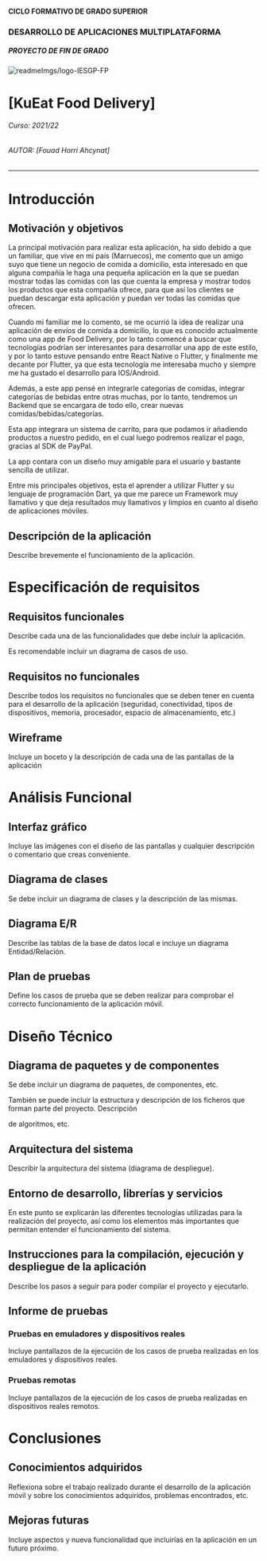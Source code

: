 #### CICLO FORMATIVO DE GRADO SUPERIOR

### DESARROLLO DE APLICACIONES MULTIPLATAFORMA

##### PROYECTO DE FIN DE GRADO

![readmeImgs/logo-IESGP-FP](logo-IESGP-FP.png)



# [KuEat Food Delivery]

###### Curso: 2021/22

###### AUTOR: [Fouad Horri Ahcynat]

------

# Introducción

## Motivación y objetivos

La principal motivación para realizar esta aplicación, ha sido debido a que un familiar, que vive en mi país (Marruecos), me comento que un amigo suyo que tiene un negocio de comida a domicilio, esta interesado en que alguna compañía le haga una pequeña aplicación en la que se puedan mostrar todas las comidas con las que cuenta la empresa y mostrar todos los productos que esta compañía ofrece, para que así los clientes se puedan descargar esta aplicación y puedan ver todas las comidas que ofrecen.

Cuando mi familiar me lo comento, se me ocurrió la idea de realizar una aplicación de envíos de comida a domicilio, lo que es conocido actualmente como una app de Food Delivery, por lo tanto comencé a buscar que tecnologías podrían ser interesantes para desarrollar una app de este estilo, y por lo tanto estuve pensando entre React Native o Flutter, y finalmente me decante por Flutter, ya que esta tecnología me interesaba mucho y siempre me ha gustado el desarrollo para IOS/Android.

Además, a este app pensé en integrarle categorías de comidas, integrar categorías de bebidas entre otras muchas, por lo tanto, tendremos un Backend que se encargara de todo ello, crear nuevas comidas/bebidas/categorías.

Esta app integrara un sistema de carrito, para que podamos ir añadiendo productos a nuestro pedido, en el cual luego podremos realizar el pago, gracias al SDK de PayPal.

La app contara con un diseño muy amigable para el usuario y bastante sencilla de utilizar.

Entre mis principales objetivos, esta el aprender a utilizar Flutter y su lenguaje de programación Dart, ya que me parece un Framework muy llamativo y que deja resultados muy llamativos y limpios en cuanto al diseño de aplicaciones móviles.

## Descripción de la aplicación

Describe brevemente el funcionamiento de la aplicación.



# Especificación de requisitos

## Requisitos funcionales

Describe cada una de las funcionalidades que debe incluir la aplicación. 

Es recomendable incluir un diagrama de casos de uso.

## Requisitos no funcionales

Describe todos los requisitos no funcionales que se deben tener en cuenta para el desarrollo de la aplicación (seguridad, conectividad, tipos de dispositivos, memoria, procesador, espacio de almacenamiento, etc.)

## Wireframe

Incluye un boceto y la descripción de cada una de las pantallas de la aplicación



# Análisis Funcional

## Interfaz gráfico

Incluye las imágenes con el diseño de las pantallas y cualquier descripción o comentario que creas conveniente.

## Diagrama de clases

Se debe incluir un diagrama de clases y la descripción de las mismas.

## Diagrama E/R

Describe las tablas de la base de datos local e incluye un diagrama Entidad/Relación.

## Plan de pruebas

Define los casos de prueba que se deben realizar para comprobar el correcto funcionamiento de la aplicación móvil.



# Diseño Técnico

## Diagrama de paquetes y de componentes

Se debe incluir un diagrama de paquetes, de componentes, etc.

También se puede incluir la estructura y descripción de los ficheros que forman parte del proyecto. Descripción 

de algoritmos, etc.

## Arquitectura del sistema

Describir la arquitectura del sistema (diagrama de despliegue).

## Entorno de desarrollo, librerías y servicios

En este punto se explicarán las diferentes tecnologías utilizadas para la realización del proyecto, así como los elementos más importantes que permitan entender el funcionamiento del sistema.

## Instrucciones para la compilación, ejecución y despliegue de la aplicación

Describe los pasos a seguir para poder compilar el proyecto y ejecutarlo.

## Informe de pruebas

### Pruebas en emuladores y dispositivos reales

Incluye pantallazos de la ejecución de los casos de prueba realizadas en los emuladores y dispositivos reales.

### Pruebas remotas

Incluye pantallazos de la ejecución de los casos de prueba realizadas en dispositivos reales remotos.



# Conclusiones

## Conocimientos adquiridos

Reflexiona sobre el trabajo realizado durante el desarrollo de la aplicación móvil y sobre los conocimientos adquiridos, problemas encontrados, etc.

## Mejoras futuras

Incluye aspectos y nueva funcionalidad que incluirías en la aplicación en un futuro próximo. 
